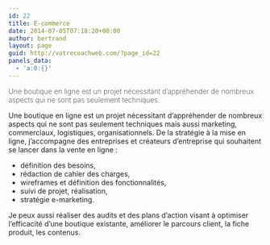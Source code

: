 ```yaml
---
id: 22
title: E-commerce
date: 2014-07-05T07:18:20+00:00
author: bertrand
layout: page
guid: http://votrecoachweb.com/?page_id=22
panels_data:
  - 'a:0:{}'
---
```

<div class="chapo" style="font-weight: bold; color: #222222;">
<p style="font-weight: 200;">Une boutique en ligne est un projet nécessitant d’appréhender de nombreux aspects qui ne sont pas seulement techniques.</p>

</div>
<div style="color: #222222;">

Une boutique en ligne est un projet nécessitant d’appréhender de nombreux aspects qui ne sont pas seulement techniques mais aussi marketing, commerciaux, logistiques, organisationnels. De la stratégie à la mise en ligne, j’accompagne des entreprises et créateurs d’entreprise qui souhaitent se lancer dans la vente en ligne :
<ul class="spip">
	<li>définition des besoins,</li>
	<li>rédaction de cahier des charges,</li>
	<li>wireframes et définition des fonctionnalités,</li>
	<li>suivi de projet, réalisation,</li>
	<li>stratégie e-marketing.</li>
</ul>
Je peux aussi réaliser des audits et des plans d’action visant à optimiser l’efficacité d’une boutique existante, améliorer le parcours client, la fiche produit, les contenus.

</div>